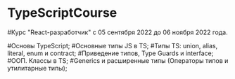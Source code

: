 # TypeScriptCourse 
#Курс "React-разработчик" с 05 сентября 2022 до 06 ноября 2022 года.

#Основы TypeScript;
#Основные типы JS в TS;
#Типы TS: union, alias, literal, enum и contract;
#Приведение типов, Type Guards и interface;
#ООП. Классы в TS;
#Generics и расширенные типы (Операторы типов и утилитарные типы);
